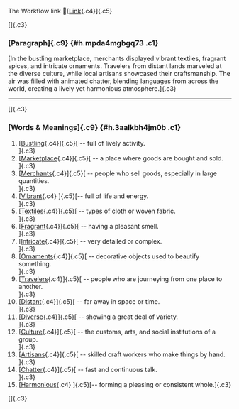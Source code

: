 The Workflow link
👏[[Link](https://www.google.com/url?q=http://www.google.com&sa=D&source=editors&ust=1757662420628632&usg=AOvVaw3fUGSbOENWF1LvLlkq8Vee){.c4}]{.c5}

[]{.c3}

### [Paragraph]{.c9} {#h.mpda4mgbgq73 .c1}

[In the bustling marketplace, merchants displayed vibrant textiles,
fragrant spices, and intricate ornaments. Travelers from distant lands
marveled at the diverse culture, while local artisans showcased their
craftsmanship. The air was filled with animated chatter, blending
languages from across the world, creating a lively yet harmonious
atmosphere.]{.c3}

------------------------------------------------------------------------

[]{.c3}

### [Words & Meanings]{.c9} {#h.3aalkbh4jm0b .c1}

1.  [[Bustling](https://www.google.com/url?q=http://www.google.com&sa=D&source=editors&ust=1757662420629900&usg=AOvVaw3QiKTDfYXvlBuY4lnDzZtF){.c4}]{.c5}[ --
    full of lively activity.\
    ]{.c3}
2.  [[Marketplace](https://www.google.com/url?q=http://www.google.com&sa=D&source=editors&ust=1757662420630140&usg=AOvVaw1_OEA6fxldq28G92q_nbz8){.c4}]{.c5}[ --
    a place where goods are bought and sold.\
    ]{.c3}
3.  [[Merchants](https://www.google.com/url?q=http://www.google.com&sa=D&source=editors&ust=1757662420630337&usg=AOvVaw0SKQaLK3ns6aSx9Lz72Vvf){.c4}]{.c5}[ --
    people who sell goods, especially in large quantities.\
    ]{.c3}
4.  [[Vibrant](https://www.google.com/url?q=http://www.google.com&sa=D&source=editors&ust=1757662420630552&usg=AOvVaw1xYc5434ZiA7JdjAZNBErg){.c4}
    ]{.c5}[-- full of life and energy.\
    ]{.c3}
5.  [[Textiles](https://www.google.com/url?q=http://www.google.com&sa=D&source=editors&ust=1757662420630715&usg=AOvVaw0QkuU0cVkNcjx8_mHjweGZ){.c4}]{.c5}[ --
    types of cloth or woven fabric.\
    ]{.c3}
6.  [[Fragrant](https://www.google.com/url?q=http://www.google.com&sa=D&source=editors&ust=1757662420630893&usg=AOvVaw1MRdqOIWh7RBZU-OQPxLUx){.c4}]{.c5}[ --
    having a pleasant smell.\
    ]{.c3}
7.  [[Intricate](https://www.google.com/url?q=http://www.google.com&sa=D&source=editors&ust=1757662420631082&usg=AOvVaw3h4Co_CB50vskeZLEPLm8q){.c4}]{.c5}[ --
    very detailed or complex.\
    ]{.c3}
8.  [[Ornaments](https://www.google.com/url?q=http://www.google.com&sa=D&source=editors&ust=1757662420631275&usg=AOvVaw3sQR5KIgyM-chsJBrD3wLV){.c4}]{.c5}[ --
    decorative objects used to beautify something.\
    ]{.c3}
9.  [[Travelers](https://www.google.com/url?q=http://www.google.com&sa=D&source=editors&ust=1757662420631477&usg=AOvVaw3cgoFhEoM5fDapNt0uyEHR){.c4}]{.c5}[ --
    people who are journeying from one place to another.\
    ]{.c3}
10. [[Distant](https://www.google.com/url?q=http://www.google.com&sa=D&source=editors&ust=1757662420631748&usg=AOvVaw3A33NAchBW6iV_V5a4235G){.c4}]{.c5}[ --
    far away in space or time.\
    ]{.c3}
11. [[Diverse](https://www.google.com/url?q=http://www.google.com&sa=D&source=editors&ust=1757662420631936&usg=AOvVaw1T2eryWrsT4w0gpfghkVc5){.c4}]{.c5}[ --
    showing a great deal of variety.\
    ]{.c3}
12. [[Culture](https://www.google.com/url?q=http://www.google.com&sa=D&source=editors&ust=1757662420632161&usg=AOvVaw1deRKCEPyL2VG5Ywg0f8ck){.c4}]{.c5}[ --
    the customs, arts, and social institutions of a group.\
    ]{.c3}
13. [[Artisans](https://www.google.com/url?q=http://www.google.com&sa=D&source=editors&ust=1757662420632386&usg=AOvVaw3HSihyxe_X1xtC58OZwYhM){.c4}]{.c5}[ --
    skilled craft workers who make things by hand.\
    ]{.c3}
14. [[Chatter](https://www.google.com/url?q=http://www.google.com&sa=D&source=editors&ust=1757662420632606&usg=AOvVaw3VV4QLjxfuiZQL6dl-2icj){.c4}]{.c5}[ --
    fast and continuous talk.\
    ]{.c3}
15. [[Harmonious](https://www.google.com/url?q=http://www.google.com&sa=D&source=editors&ust=1757662420632829&usg=AOvVaw11z3NxzrkblC6PMGJRLkBS){.c4}
    ]{.c5}[-- forming a pleasing or consistent whole.]{.c3}

[]{.c3}
